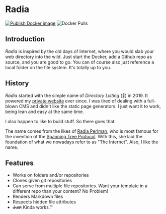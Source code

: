# Radia
[![Publish Docker image](https://github.com/DanielGilbert/Radia/actions/workflows/docker.yml/badge.svg)](https://github.com/DanielGilbert/Radia/actions/workflows/docker.yml)
![Docker Pulls](https://img.shields.io/docker/pulls/herrgilbert/radia)
## Introduction
*Radia* is inspired by the old days of Internet, where you would slab your web directory into the wild. Just start the Docker, add a Github repo as source, and you are good to go. You can of course also just reference a local folder on the file system. It's totally up to you.
## History
*Radia* started with the simple name of *Directory Listing* (🥱) in 2019. It powered my [private website](https://g5t.de) ever since. I was tired of dealing with a full-blown CMS and didn't like the static page generators. I just want it to work, being lean and easy at the same time.

I also happen to like to build stuff. So there goes that.

The name comes from the likes of [Radia Perlman](https://en.wikipedia.org/wiki/Radia_Perlman), who is most famous for the invention of the [Spanning Tree Protocol](https://en.wikipedia.org/wiki/Spanning_Tree_Protocol). With this, she laid the foundation of what we nowadays refer to as "The Internet". Also, I like the name. 
## Features
- Works on folders and/or repositories
- Clones given git repositories
- Can serve from multiple file repositories. Want your template in a different repo than your content? No Problem!
- Renders Markdown files
- Respects hidden file attributes
- ~~Just~~ Kinda works.™